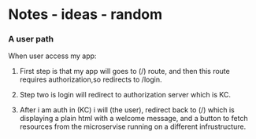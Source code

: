 # Notes -  ideas - random


### A user path 
When user access my app: 
1. First step is that my app will goes to (/) route, and then
this route requires authorization,so redirects to /login.

2. Step two is login will redirect to authorization server which is KC.

3. After i am auth in (KC) i will (the user), redirect back to (/) 
which is displaying a plain html with a welcome message,
and a button to fetch resources from the microservise 
running on a different infrustructure.




